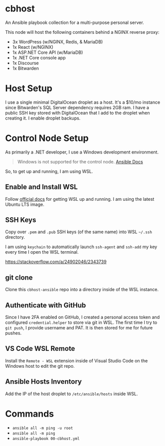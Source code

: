 # cbhost

An Ansible playbook collection for a multi-purpose personal server.

This node will host the following containers behind a NGINX reverse proxy:
 - 3x WordPress (w/NGINX, Redis, & MariaDB)
 - 1x React (w/NGINX)
 - 1x ASP.NET Core API (w/MariaDB)
 - 1x .NET Core console app
 - 1x Discourse
 - 1x Bitwarden

# Host Setup

I use a single minimal DigitalOcean droplet as a host. It's a $10/mo instance since Bitwarden's SQL Server dependency requires 2GB ram. I have a public SSH key stored with DigitalOcean that I add to the droplet when creating it. I enable droplet backups.

# Control Node Setup

As primarily a .NET developer, I use a Windows development environment.

> Windows is not supported for the control node. [Ansible Docs](https://docs.ansible.com/ansible/latest/installation_guide/intro_installation.html#control-node-requirements)

So, to get up and running, I am using WSL.

## Enable and Install WSL

Follow [official docs](https://docs.microsoft.com/en-us/windows/wsl/install-win10) for getting WSL up and running. I am using the latest Ubuntu LTS image.

## SSH Keys

Copy over `.pem` and `.pub` SSH keys (of the same name) into WSL `~/.ssh` directory.

I am using `keychain` to automatically launch `ssh-agent` and `ssh-add` my key every time I open the WSL terminal.

https://stackoverflow.com/a/24902046/2343739

## git clone

Clone this `cbhost-ansible` repo into a directory inside of the WSL instance.

## Authenticate with GitHub

Since I have 2FA enabled on GitHub, I created a personal access token and configured `credential.helper` to store via git in WSL. The first time I try to `git push`, I provide username and PAT. It is then stored for me for future pushes.

## VS Code WSL Remote

Install the `Remote - WSL` extension inside of Visual Studio Code on the Windows host to edit the git repo.

## Ansible Hosts Inventory

Add the IP of the host droplet to `/etc/ansible/hosts` inside WSL.

# Commands

 - `ansible all -m ping -u root`
 - `ansible all -m ping`
 - `ansible-playbook 00-cbhost.yml`

